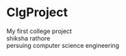 # ClgProject
My first college project
<br>
shiksha rathore
<br>
persuing computer science engineering
